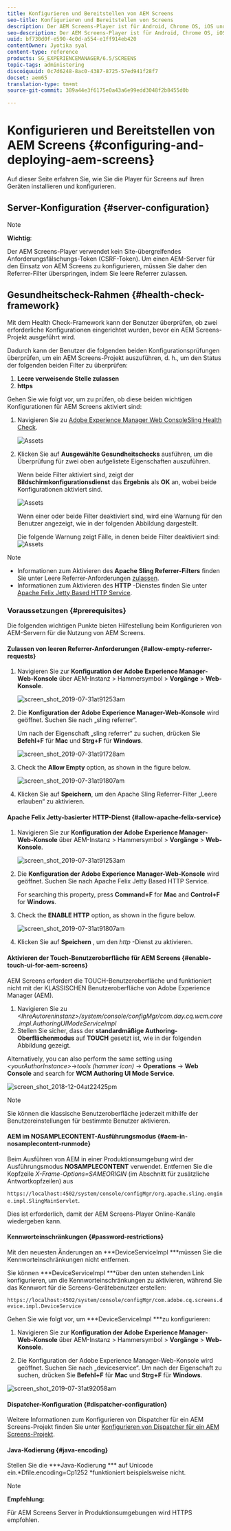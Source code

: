 ```yaml
---
title: Konfigurieren und Bereitstellen von AEM Screens
seo-title: Konfigurieren und Bereitstellen von Screens
description: Der AEM Screens-Player ist für Android, Chrome OS, iOS und Windows verfügbar. Diese Seite beschreibt die Konfiguration und Bereitstellung von AEM Screens und fasst die Hardware-Auswahlrichtlinien für Player-Geräte zusammen.
seo-description: Der AEM Screens-Player ist für Android, Chrome OS, iOS und Windows verfügbar. Diese Seite beschreibt die Konfiguration und Bereitstellung von AEM Screens und fasst die Hardware-Auswahlrichtlinien für Player-Geräte zusammen.
uuid: bf730d0f-e590-4c0d-a554-e1ff914eb420
contentOwner: Jyotika syal
content-type: reference
products: SG_EXPERIENCEMANAGER/6.5/SCREENS
topic-tags: administering
discoiquuid: 0c7d6248-8ac0-4387-8725-57ed941f28f7
docset: aem65
translation-type: tm+mt
source-git-commit: 389a44e3f6175e0a43a6e99edd3048f2b8455d0b

---
```



# Konfigurieren und Bereitstellen von AEM Screens {#configuring-and-deploying-aem-screens}

Auf dieser Seite erfahren Sie, wie Sie die Player für Screens auf Ihren Geräten installieren und konfigurieren.

## Server-Konfiguration {#server-configuration}

>[!NOTE]
>
>**Wichtig**:
>
>Der AEM Screens-Player verwendet kein Site-übergreifendes Anforderungsfälschungs-Token (CSRF-Token). Um einen AEM-Server für den Einsatz von AEM Screens zu konfigurieren, müssen Sie daher den Referrer-Filter überspringen, indem Sie leere Referrer zulassen.

## Gesundheitscheck-Rahmen {#health-check-framework}

Mit dem Health Check-Framework kann der Benutzer überprüfen, ob zwei erforderliche Konfigurationen eingerichtet wurden, bevor ein AEM Screens-Projekt ausgeführt wird.

Dadurch kann der Benutzer die folgenden beiden Konfigurationsprüfungen überprüfen, um ein AEM Screens-Projekt auszuführen, d. h., um den Status der folgenden beiden Filter zu überprüfen:

1. **Leere verweisende Stelle zulassen**
2. **https**

Gehen Sie wie folgt vor, um zu prüfen, ob diese beiden wichtigen Konfigurationen für AEM Screens aktiviert sind:

1. Navigieren Sie zu [Adobe Experience Manager Web ConsoleSling Health Check](http://localhost:4502/system/console/healthcheck?tags=screensconfigs&overrideGlobalTimeout=).

   ![Assets](assets/health-check1.png)


2. Klicken Sie auf **Ausgewählte Gesundheitschecks** ausführen, um die Überprüfung für zwei oben aufgelistete Eigenschaften auszuführen.

   Wenn beide Filter aktiviert sind, zeigt der **Bildschirmkonfigurationsdienst** das **Ergebnis** als **OK** an, wobei beide Konfigurationen aktiviert sind.

   ![Assets](assets/health-check2.png)

   Wenn einer oder beide Filter deaktiviert sind, wird eine Warnung für den Benutzer angezeigt, wie in der folgenden Abbildung dargestellt.

   Die folgende Warnung zeigt Fälle, in denen beide Filter deaktiviert sind:
   ![Assets](assets/health-check3.png)

>[!NOTE]
>
>* Informationen zum Aktivieren des **Apache Sling Referrer-Filters** finden Sie unter Leere Referrer-Anforderungen [zulassen](/help/user-guide/configuring-screens-introduction.md#allow-empty-referrer-requests).
>* Informationen zum Aktivieren des **HTTP** -Dienstes finden Sie unter [Apache Felix Jetty Based HTTP Service](/help/user-guide/configuring-screens-introduction.md#allow-apache-felix-service).


### Voraussetzungen {#prerequisites}

Die folgenden wichtigen Punkte bieten Hilfestellung beim Konfigurieren von AEM-Servern für die Nutzung von AEM Screens.

#### Zulassen von leeren Referrer-Anforderungen {#allow-empty-referrer-requests}

1. Navigieren Sie zur **Konfiguration der Adobe Experience Manager-Web-Konsole** über AEM-Instanz > Hammersymbol > **Vorgänge** > **Web-Konsole**.

   ![screen_shot_2019-07-31at91253am](assets/screen_shot_2019-07-31at91253am.png)

1. Die **Konfiguration der Adobe Experience Manager-Web-Konsole** wird geöffnet. Suchen Sie nach „sling referrer“.

   Um nach der Eigenschaft „sling referrer“ zu suchen, drücken Sie **Befehl+F** für **Mac** und **Strg+F** für **Windows**.

   ![screen_shot_2019-07-31at91728am](assets/screen_shot_2019-07-31at91728am.png)

1. Check the **Allow Empty** option, as shown in the figure below.

   ![screen_shot_2019-07-31at91807am](assets/screen_shot_2019-07-31at91807am.png)

1. Klicken Sie auf **Speichern**, um den Apache Sling Referrer-Filter „Leere erlauben“ zu aktivieren.

#### Apache Felix Jetty-basierter HTTP-Dienst {#allow-apache-felix-service}

1. Navigieren Sie zur **Konfiguration der Adobe Experience Manager-Web-Konsole** über AEM-Instanz > Hammersymbol > **Vorgänge** > **Web-Konsole**.

   ![screen_shot_2019-07-31at91253am](assets/screen_shot_2019-07-31at91253am.png)

1. Die **Konfiguration der Adobe Experience Manager-Web-Konsole** wird geöffnet. Suchen Sie nach Apache Felix Jetty Based HTTP Service.

   For searching this property, press **Command+F** for **Mac** and **Control+F** for **Windows**.

1. Check the **ENABLE HTTP** option, as shown in the figure below.

   ![screen_shot_2019-07-31at91807am](assets/http-image.png)

1. Klicken Sie auf **Speichern** , um den *http* -Dienst zu aktivieren.

#### Aktivieren der Touch-Benutzeroberfläche für AEM Screens {#enable-touch-ui-for-aem-screens}

AEM Screens erfordert die TOUCH-Benutzeroberfläche und funktioniert nicht mit der KLASSISCHEN Benutzeroberfläche von Adobe Experience Manager (AEM).

1. Navigieren Sie zu *&lt;IhreAutoreninstanz>/system/console/configMgr/com.day.cq.wcm.core.impl.AuthoringUIModeServiceImpl*
1. Stellen Sie sicher, dass der **standardmäßige Authoring-Oberflächenmodus** auf **TOUCH** gesetzt ist, wie in der folgenden Abbildung gezeigt.

Alternatively, you can also perform the same setting using *&lt;yourAuthorInstance>*->*tools (hammer icon)* -> **Operations** -> **Web Console** and search for **WCM Authoring UI Mode Service**.

![screen_shot_2018-12-04at22425pm](assets/screen_shot_2018-12-04at22425pm.png)

>[!NOTE]
>
>Sie können die klassische Benutzeroberfläche jederzeit mithilfe der Benutzereinstellungen für bestimmte Benutzer aktivieren.

#### AEM im NOSAMPLECONTENT-Ausführungsmodus {#aem-in-nosamplecontent-runmode}

Beim Ausführen von AEM in einer Produktionsumgebung wird der Ausführungsmodus **NOSAMPLECONTENT** verwendet. Entfernen Sie die Kopfzeile *X-Frame-Options=SAMEORIGIN* (im Abschnitt für zusätzliche Antwortkopfzeilen) aus

`https://localhost:4502/system/console/configMgr/org.apache.sling.engine.impl.SlingMainServlet`.

Dies ist erforderlich, damit der AEM Screens-Player Online-Kanäle wiedergeben kann.

#### Kennworteinschränkungen {#password-restrictions}

Mit den neuesten Änderungen an ***DeviceServiceImpl ***müssen Sie die Kennworteinschränkungen nicht entfernen.

Sie können ***DeviceServiceImpl ***über den unten stehenden Link konfigurieren, um die Kennworteinschränkungen zu aktivieren, während Sie das Kennwort für die Screens-Gerätebenutzer erstellen:

`https://localhost:4502/system/console/configMgr/com.adobe.cq.screens.device.impl.DeviceService`

Gehen Sie wie folgt vor, um ***DeviceServiceImpl ***zu konfigurieren:

1. Navigieren Sie zur **Konfiguration der Adobe Experience Manager-Web-Konsole** über AEM-Instanz > Hammersymbol > **Vorgänge** > **Web-Konsole**.

1. Die Konfiguration der Adobe Experience Manager-Web-Konsole wird geöffnet. Suchen Sie nach „deviceservice“. Um nach der Eigenschaft zu suchen, drücken Sie **Befehl+F** für **Mac** und **Strg+F** für **Windows**.

![screen_shot_2019-07-31at92058am](assets/screen_shot_2019-07-31at92058am.png)

#### Dispatcher-Konfiguration {#dispatcher-configuration}

Weitere Informationen zum Konfigurieren von Dispatcher für ein AEM Screens-Projekt finden Sie unter [Konfigurieren von Dispatcher für ein AEM Screens-Projekt](dispatcher-configurations-aem-screens.md).

#### Java-Kodierung {#java-encoding}

Stellen Sie die ***Java-Kodierung *** auf Unicode ein.*Dfile.encoding=Cp1252 *funktioniert beispielsweise nicht.

>[!NOTE]
>
>**Empfehlung:**
>
>Für AEM Screens Server in Produktionsumgebungen wird HTTPS empfohlen.









